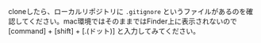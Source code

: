 ﻿cloneしたら、ローカルリポジトリに `.gitignore` というファイルがあるのを確認してください。mac環境ではそのままではFinder上に表示されないので [command] + [shift] + [.(ドット)] と入力してみてください。